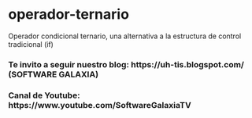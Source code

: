 # operador-ternario
Operador condicional ternario, una alternativa a la estructura de control tradicional (if)

<h3> Te invito a seguir nuestro blog: https://uh-tis.blogspot.com/ (SOFTWARE GALAXIA) </h3>
<h3> Canal de Youtube: https://www.youtube.com/SoftwareGalaxiaTV </h3>

